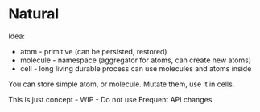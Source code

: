 # Natural

Idea:

- atom - primitive (can be persisted, restored)
- molecule - namespace (aggregator for atoms, can create new atoms)
- cell - long living durable process can use molecules and atoms inside

You can store simple atom, or molecule. Mutate them, use it in cells.

This is just concept - WIP - Do not use
Frequent API changes
